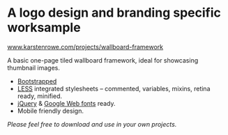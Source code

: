 # A logo design and branding specific worksample

www.karstenrowe.com/projects/wallboard-framework

A basic one-page tiled wallboard framework, ideal for showcasing thumbnail images.

* [Bootstrapped](http://getbootstrap.com/)
* [LESS](http://lesscss.org/) integrated stylesheets – commented, variables, mixins, retina ready, minified.
* [jQuery](http://jquery.com/) & [Google Web fonts](http://www.google.com/fonts) ready.
* Mobile friendly design.

_Please feel free to download and use in your own projects._
